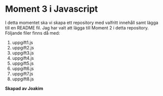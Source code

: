 # Moment 3 i Javascript

I detta momentet ska vi skapa ett repository med valfritt innehåll samt lägga till en README fil. Jag har valt att lägga till Moment 2 i detta repository. Följande filer finns då med:
1. uppgift1.js
2. uppgift2.js
3. uppgift3.js
4. uppgift4.js
5. uppgift5.js
6. uppgift6.js
7. uppgift7.js
8. uppgift8.js

**Skapad av Joakim**
